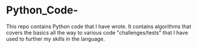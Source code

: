 # Python_Code-
This repo contains Python code that I have wrote. It contains algorithms that covers the basics all the way to various code "challenges/tests" that I have used to further my skills in the language. 
